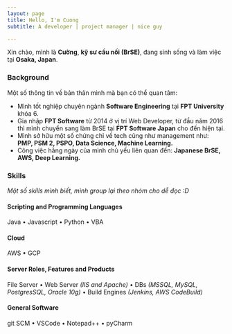 ```yaml
---
layout: page
title: Hello, I'm Cuong
subtitle: A developer | project manager | nice guy

---
```

<i class="fa fa-address-card" aria-hidden="true"></i> Xin chào, mình là **Cường**, **kỹ sư cầu nối (BrSE)**, đang sinh sống và làm việc tại **Osaka, Japan**.

<!-- ### <i class="fa fa-terminal" aria-hidden="true"></i> Projects

Take a look at this [Projects]() page to get an overview of my current work. -->

### <i class="fa fa-graduation-cap" aria-hidden="true"></i> Background

Một số thông tin về bản thân mình mà bạn có thể quan tâm:

* Mình tốt nghiệp chuyên ngành **Software Engineering** tại **FPT University** khóa 6.
* Gia nhập **FPT Software** từ 2014 ở vị trí Web Developer, từ đầu năm 2016 thì mình chuyển sang làm BrSE tại **FPT Software Japan** cho đến hiện tại.
* Mình sở hữu một số chứng chỉ về tech cũng như management như: **PMP, PSM 2, PSPO, Data Science, Machine Learning.** 
* Công việc hằng ngày của mình chủ yếu liên quan đến: **Japanese BrSE, AWS, Deep Learning.**

### <i class="fa fa-cubes" aria-hidden="true"></i> Skills

_Một số skills mình biết, mình group lại theo nhóm cho dễ đọc :D_

#### <i class="fa fa-code" aria-hidden="true"></i> Scripting and Programming Languages

Java • Javascript • Python • VBA

#### <i class="fa fa-cloud" aria-hidden="true"></i> Cloud

AWS • GCP

#### <i class="fa fa-gears" aria-hidden="true"></i> Server Roles, Features and Products

File Server • Web Server _(IIS and Apache)_ •
DBs _(MSSQL, MySQL, PostgresSQL, Oracle 10g)_ • Build Engines _(Jenkins, AWS CodeBuild)_

#### <i class="fa fa-gear" aria-hidden="true"></i> General Software

git SCM • VSCode • Notepad++ • pyCharm

<!-- ### <i class="fa fa-briefcase" aria-hidden="true"></i> Experience

#### <i class="fa fa-calendar" aria-hidden="true"></i> 2018 - 20<i class="fa fa-question" aria-hidden="true"></i><i class="fa fa-question" aria-hidden="true"></i> <i class="fa fa-building-o" aria-hidden="true"></i> [ITEOS](https://www.iteos.de) as **SysOp** / **DevOps Engineer**

<i class="fa fa-calendar-plus-o" aria-hidden="true"></i> **2019**   Internal Self Service Portal

I spent the second half of the year creating a single-page application based on [Vue.js](https://vuejs.org/) for visualizing product changelog and configuration details.
Therefore I had to relearn javaScript and started working with the [materialize-css](https://materializecss.com/) framework and other well known node modules.

<i class="fa fa-calendar-plus-o" aria-hidden="true"></i> **2019**   Release Management Tool MkII

First part of the year I was focused on expanding the Release Management tools and workflows for our cloud hosted applications:

* Added automated aggregation of release details for each hosted application.
* Added changelog workflow for documenting releases.
* Defined rollout life cycle states for each new release.
* ITIL compliant syncing of the release data into centralized CMDB.

<i class="fa fa-calendar-plus-o" aria-hidden="true"></i> **2018**   KIVBF merged with its partners to form ITEOS in order to be able to offer uniform services. After adjusting the internal organizational structure, I'm now part of the business unit 4.2 _(Integration-, Security- & Application Managent)_.
My previous team was reassigned to this new unit as well, and was renamed into CAFS _(Cloud- & Application-Frontend-Services)_.
So my range of tasks changed slightly.

#### <i class="fa fa-calendar" aria-hidden="true"></i> 2012 - 2018 <i class="fa fa-building-o" aria-hidden="true"></i> [KIVBF](https://www.kivbf.de) as **SysOp** / **DevOps Engineer**

<i class="fa fa-calendar-plus-o" aria-hidden="true"></i> **2015**   In 2015 I started automating several platform and workload
related use cases. Unfortunately it's closed source, so I can't talk about details. But to give a glimpse at the
underlining technologies I can notice they were based on **Microsoft**, **VMware** and **Citrix** products.

<i class="fa fa-calendar-plus-o" aria-hidden="true"></i> **2014**   As the automation team got bigger and bigger, we needed to define
standards. That's why I began using [Phabricator](https://www.phacility.com/phabricator/) as a developer framework in
combination with [Jenkins](https://jenkins.io/) to build our modules. This enabled us doing code review, lint tests,
unit test and building our own CI Environment.

<i class="fa fa-calendar-plus-o" aria-hidden="true"></i> **2013**   I joined into a new team which was building our new cloud
infrastructure. We purposed to offer our customers IaaS, PaaS, SaaS and EaaS services. My focus shifted
to automation and cloud orchestration. Back then I started using Powershell.

<i class="fa fa-calendar-plus-o" aria-hidden="true"></i> **2012**   I needed to get away from those wacky enterprise applications
which were used in the public sector. So I took the chance to work in much bigger datacenter at
[KIVBF](https://www.kivbf.de). There I ran the backup and restore solution called IBM Tivoli Storage Manager (TSM).

It was a great place to get to know such large environment and I finally started automating again. At this time I
implemented the monitoring system [Zabbix](http://www.zabbix.com/). Unfortunately I couldn't find any extension to
monitor out IBM tape library or TSM data itself. So I developed own interfaces therefore.

#### <i class="fa fa-calendar" aria-hidden="true"></i> 2008 - 2012 <i class="fa fa-building-o" aria-hidden="true"></i> [Pforzheim municipal administration](https://www.pforzheim.de/) as **SysOp**

At the municipal administration of Pforzheim I was responsible for the**Software Packaging and Deployment**,
**MS-SQL Servers** and **Web Hosting**. -->